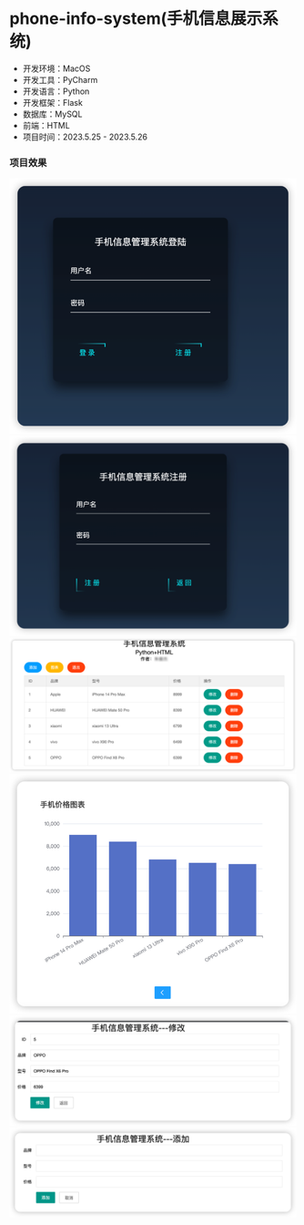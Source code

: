 # phone-info-system(手机信息展示系统)

- 开发环境：MacOS
- 开发工具：PyCharm
- 开发语言：Python
- 开发框架：Flask
- 数据库：MySQL
- 前端：HTML
- 项目时间：2023.5.25 - 2023.5.26

### 项目效果
![img](img/img.png)
![img](img/img_1.png)
![img](img/img_2.png)
![img](img/img_3.png)
![img](img/img_4.png)
![img](img/img_5.png)